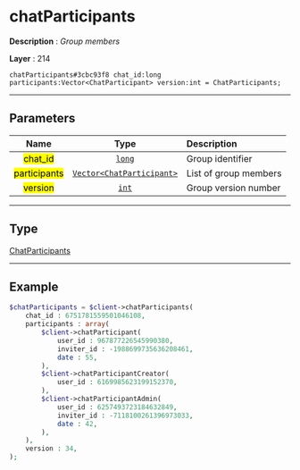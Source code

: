 # chatParticipants

**Description** : *Group members*

**Layer** : 214

```tl
chatParticipants#3cbc93f8 chat_id:long participants:Vector<ChatParticipant> version:int = ChatParticipants;
```

---

## Parameters

| Name | Type | Description |
| :---: | :---: | :--- |
| <mark>chat_id</mark> | [`long`](type/long) | Group identifier |
| <mark>participants</mark> | [`Vector<ChatParticipant>`](type/ChatParticipant) | List of group members |
| <mark>version</mark> | [`int`](type/int) | Group version number |

---

## Type

[ChatParticipants](type/ChatParticipants)

---

## Example

```php
$chatParticipants = $client->chatParticipants(
	chat_id : 6751781559501046108,
	participants : array(
		$client->chatParticipant(
			user_id : 967877226545990380,
			inviter_id : -1988699735636208461,
			date : 55,
		),
		$client->chatParticipantCreator(
			user_id : 6169985623199152370,
		),
		$client->chatParticipantAdmin(
			user_id : 6257493723184632849,
			inviter_id : -7118100261396973033,
			date : 42,
		),
	),
	version : 34,
);
```